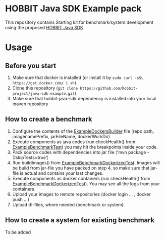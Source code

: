 # HOBBIT Java SDK Example pack

This repository contains Starting kit for benchmark/system development using the proposed [HOBBIT Java SDK](https://github.com/hobbit-project/java-sdk)

# Usage
## Before you start
1) Make sure that docker is installed (or install it by `sudo curl -sSL https://get.docker.com/ | sh`)
2) Clone this repository (`git clone https://github.com/hobbit-project/java-sdk-example.git`)
3) Make sure that hobbit-java-sdk dependency is installed into your local maven repository

## How to create a benchmark
1) Configure the contents of the [ExampleDockersBuilder](https://github.com/hobbit-project/java-sdk-example/blob/master/src/main/java/org/hobbit/sdk/examples/docker/ExampleDockersBuilder.java) file (repo path, imagenamePrefix, jarFileName, dockerWorkDir)
2) Execute components as java codes (run checkHealth() from [ExampleBenchmarkTest](https://github.com/hobbit-project/java-sdk-example/blob/master/src/test/java/org/hobbit/sdk/examples/ExampleBenchmarkTest.java)) you may hit the breakpoints inside your code.
3) Pack source codes with dependencies into jar file ('mvn package -DskipTests=true')
4) Run buildImages() from [ExampleBenchmarkDockerizedTest](https://github.com/hobbit-project/java-sdk-example/blob/master/src/test/java/org/hobbit/sdk/examples/ExampleBenchmarkDockerizedTest.java). Images will be build from jar-file you have packed on step 4, so make sure that jar-file is actual and contains your last changes. 
5) Execute components as docker containers (run checkHealth() from [ExampleBenchmarkDockerizedTest](https://github.com/hobbit-project/java-sdk-example/blob/master/src/test/java/org/hobbit/sdk/examples/ExampleBenchmarkDockerizedTest.java)). You may see all the logs from your containers.
6) Upload your images to remote repositories (docker login ... , docker push ...)
7) Upload ttl-files, where needed (benchmark or system).

## How to create a system for existing benchmark
To be added
